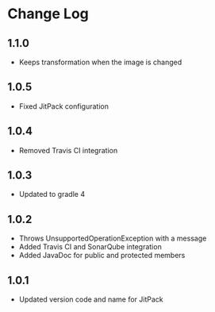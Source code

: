 # Change Log

## 1.1.0
* Keeps transformation when the image is changed

## 1.0.5
* Fixed JitPack configuration

## 1.0.4
* Removed Travis CI integration

## 1.0.3
* Updated to gradle 4

## 1.0.2
* Throws UnsupportedOperationException with a message
* Added Travis CI and SonarQube integration
* Added JavaDoc for public and protected members

## 1.0.1
* Updated version code and name for JitPack
